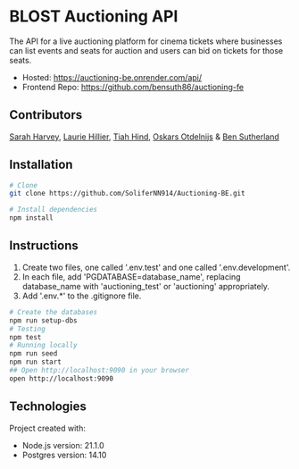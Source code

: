 # BLOST Auctioning API

The API for a live auctioning platform for cinema tickets where businesses can list events and seats for auction and users can bid on tickets for those seats.

- Hosted: https://auctioning-be.onrender.com/api/
- Frontend Repo: https://github.com/bensuth86/auctioning-fe

## Contributors

[Sarah Harvey](https://github.com/Smink123), [Laurie Hillier](https://github.com/lauriehillier), [Tiah Hind](https://github.com/tjhind), [Oskars Otdelnijs](https://github.com/SoliferNN914) & [Ben Sutherland](https://github.com/bensuth86)

## Installation

```bash
# Clone
git clone https://github.com/SoliferNN914/Auctioning-BE.git

# Install dependencies
npm install
```

## Instructions

1. Create two files, one called '.env.test' and one called '.env.development'.
2. In each file, add 'PGDATABASE=database_name', replacing database_name with 'auctioning_test' or 'auctioning' appropriately.
3. Add '.env.\*' to the .gitignore file.

```bash
# Create the databases
npm run setup-dbs
# Testing
npm test
# Running locally
npm run seed
npm run start
## Open http://localhost:9090 in your browser
open http://localhost:9090
```

## Technologies

Project created with:

- Node.js version: 21.1.0
- Postgres version: 14.10
